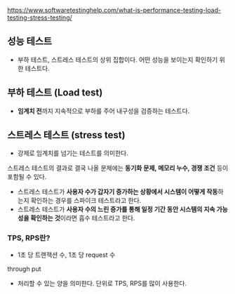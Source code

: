 https://www.softwaretestinghelp.com/what-is-performance-testing-load-testing-stress-testing/

## 성능 테스트
- 부하 테스트, 스트레스 테스트의 상위 집합이다. 어떤 성능을 보이는지 확인하기 위한 테스트다.

## 부하 테스트 (Load test)
- **임계치 전**까지 지속적으로 부하를 주어 내구성을 검증하는 테스트다.

## 스트레스 테스트 (stress test)
- 강제로 임계치를 넘기는 테스트를 의미한다.

스트레스 테스트의 결과로 결국 나올 문제에는 **동기화 문제, 메모리 누수, 경쟁 조건** 등이 포함될 수 있다.
- 스트레스 테스트가 **사용자 수가 갑자기 증가하는 상황에서 시스템이 어떻게 작동**하는지 확인하는 경우를 스파이크 테스트라고 한다.
- 스트레스 테스트가 **사용자 수의 느린 증가를 통해 일정 기간 동안 시스템의 지속 가능성을 확인하는 것**이라면 흡수 테스트라고 한다.

### TPS, RPS란?
- 1초 당 트랜잭션 수, 1초 당 request 수

through put
- 처리할 수 있는 양을 의미한다. 단위로 TPS, RPS를 많이 사용한다.